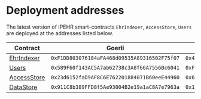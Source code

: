 # Deployment addresses

The latest version of IPEHR smart-contracts `EhrIndexer`, `AccessStore`, `Users` are deployed at the addresses listed below.

| Contract                                                                                                       | Goerli | Hyperspace |
| -------------------------------------------------------------------------------------------------------------- | ---------------------------------------------| -------------------------------------------- |
| [EhrIndexer](https://github.com/bsn-si/IPEHR-blockchain-indexes/blob/develop/contracts/EhrIndexer.sol)         | `0xF1DD803076184aFA468d09535A89316502F75f07` | `0x40262d9ab8891b8a830Ce29777a258Af86e30c8F` |
| [Users](https://github.com/bsn-si/IPEHR-blockchain-indexes/blob/develop/contracts/Users.sol)                   | `0x589F60f143AC5A7ab62738c3A8f66A7556Bc6041` | `0xFF576328EC76e7f88bbE1b733c11eFAb7c7F1BAC` |
| [AccessStore](https://github.com/bsn-si/IPEHR-blockchain-indexes/blob/develop/contracts/AccessStore.sol)       | `0x23d6152faD9AF8C6E762201884071B60eeE44960` | `0x6FCaf3818eF8c50325D9F478b2a5939EF6298f02` |
| [DataStore](https://github.com/bsn-si/IPEHR-blockchain-indexes/blob/develop/contracts/DataStore.sol)           | `0x911C8b389FFD8f5Ae93004B2e19a1aC8A7e7963a` | `0x1d53a8af051C5485E1f1639A92f83D66efb6eABD` |
